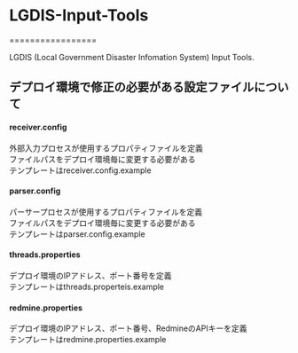 # LGDIS-Input-Tools
=================

LGDIS (Local Government Disaster Infomation System) Input Tools.

## デプロイ環境で修正の必要がある設定ファイルについて

#### receiver.config
外部入力プロセスが使用するプロパティファイルを定義<br>
ファイルパスをデプロイ環境毎に変更する必要がある<br>
テンプレートはreceiver.config.example

#### parser.config
パーサープロセスが使用するプロパティファイルを定義<br>
ファイルパスをデプロイ環境毎に変更する必要がある<br>
テンプレートはparser.config.example

#### threads.properties
デプロイ環境のIPアドレス、ポート番号を定義<br>
テンプレートはthreads.properteis.example<br>

#### redmine.properties
デプロイ環境のIPアドレス、ポート番号、RedmineのAPIキーを定義<br>
テンプレートはredmine.properties.example
